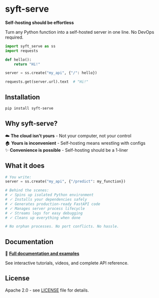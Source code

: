 # syft-serve

**Self-hosting should be effortless**

Turn any Python function into a self-hosted server in one line. No DevOps required.

```python
import syft_serve as ss
import requests

def hello():
    return "Hi!"

server = ss.create("my_api", {"/": hello})

requests.get(server.url).text  # "Hi!"
```

## Installation

```bash
pip install syft-serve
```

## Why syft-serve?

☁️ **The cloud isn't yours** - Not your computer, not your control  
🏠 **Yours is inconvenient** - Self-hosting means wrestling with configs  
✨ **Convenience is possible** - Self-hosting should be a 1-liner

## What it does

```python
# You write:
server = ss.create("my_api", {"/predict": my_function})

# Behind the scenes:
# ✓ Spins up isolated Python environment
# ✓ Installs your dependencies safely  
# ✓ Generates production-ready FastAPI code
# ✓ Manages server process lifecycle
# ✓ Streams logs for easy debugging
# ✓ Cleans up everything when done

# No orphan processes. No port conflicts. No hassle.
```

## Documentation

📖 **[Full documentation and examples](https://openmined.github.io/syft-serve/)**

See interactive tutorials, videos, and complete API reference.

## License

Apache 2.0 - see [LICENSE](LICENSE) file for details.